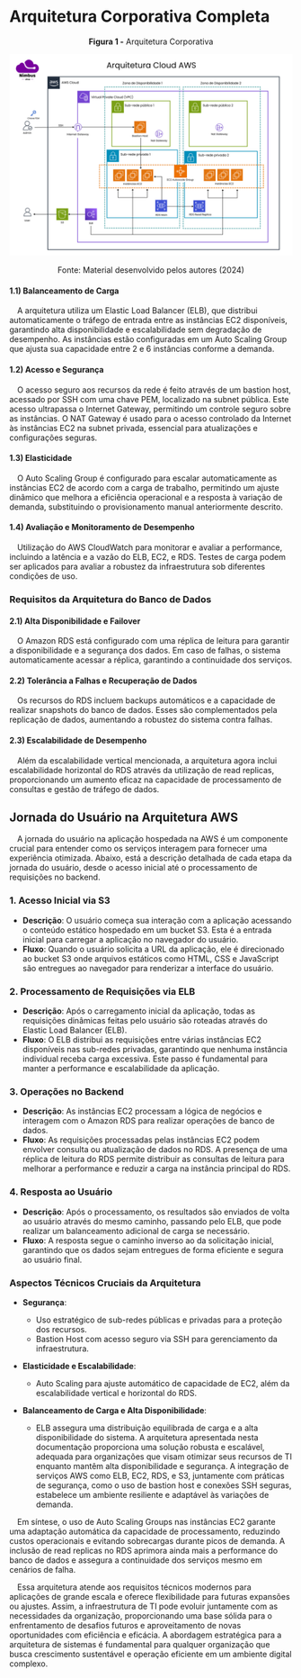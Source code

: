 # Arquitetura Corporativa Completa

<p align="center">
   <b>Figura 1 -</b> Arquitetura Corporativa 
</p>
<p align="center">
   <img src="./assets/arquitetura_corp_nimbus.jpg" alt="VPC" border="0">
</p>
<p align="center">
   Fonte: Material desenvolvido pelos autores (2024)
</p>

#### 1.1) Balanceamento de Carga
&emsp;A arquitetura utiliza um Elastic Load Balancer (ELB), que distribui automaticamente o tráfego de entrada entre as instâncias EC2 disponíveis, garantindo alta disponibilidade e escalabilidade sem degradação de desempenho. As instâncias estão configuradas em um Auto Scaling Group que ajusta sua capacidade entre 2 e 6 instâncias conforme a demanda.

#### 1.2) Acesso e Segurança
&emsp;O acesso seguro aos recursos da rede é feito através de um bastion host, acessado por SSH com uma chave PEM, localizado na subnet pública. Este acesso ultrapassa o Internet Gateway, permitindo um controle seguro sobre as instâncias. O NAT Gateway é usado para o acesso controlado da Internet às instâncias EC2 na subnet privada, essencial para atualizações e configurações seguras.

#### 1.3) Elasticidade
&emsp;O Auto Scaling Group é configurado para escalar automaticamente as instâncias EC2 de acordo com a carga de trabalho, permitindo um ajuste dinâmico que melhora a eficiência operacional e a resposta à variação de demanda, substituindo o provisionamento manual anteriormente descrito.

#### 1.4) Avaliação e Monitoramento de Desempenho
&emsp;Utilização do AWS CloudWatch para monitorar e avaliar a performance, incluindo a latência e a vazão do ELB, EC2, e RDS. Testes de carga podem ser aplicados para avaliar a robustez da infraestrutura sob diferentes condições de uso.

### Requisitos da Arquitetura do Banco de Dados

#### 2.1) Alta Disponibilidade e Failover
&emsp;O Amazon RDS está configurado com uma réplica de leitura para garantir a disponibilidade e a segurança dos dados. Em caso de falhas, o sistema automaticamente acessar a réplica, garantindo a continuidade dos serviços.

#### 2.2) Tolerância a Falhas e Recuperação de Dados
&emsp;Os recursos do RDS incluem backups automáticos e a capacidade de realizar snapshots do banco de dados. Esses são complementados pela replicação de dados, aumentando a robustez do sistema contra falhas.

#### 2.3) Escalabilidade de Desempenho
&emsp;Além da escalabilidade vertical mencionada, a arquitetura agora inclui escalabilidade horizontal do RDS através da utilização de read replicas, proporcionando um aumento eficaz na capacidade de processamento de consultas e gestão de tráfego de dados.

## Jornada do Usuário na Arquitetura AWS

&emsp;A jornada do usuário na aplicação hospedada na AWS é um componente crucial para entender como os serviços interagem para fornecer uma experiência otimizada. Abaixo, está a descrição detalhada de cada etapa da jornada do usuário, desde o acesso inicial até o processamento de requisições no backend.

### 1. **Acesso Inicial via S3**

- **Descrição**: O usuário começa sua interação com a aplicação acessando o conteúdo estático hospedado em um bucket S3. Esta é a entrada inicial para carregar a aplicação no navegador do usuário.
- **Fluxo**: Quando o usuário solicita a URL da aplicação, ele é direcionado ao bucket S3 onde arquivos estáticos como HTML, CSS e JavaScript são entregues ao navegador para renderizar a interface do usuário.

### 2. **Processamento de Requisições via ELB**

- **Descrição**: Após o carregamento inicial da aplicação, todas as requisições dinâmicas feitas pelo usuário são roteadas através do Elastic Load Balancer (ELB).
- **Fluxo**: O ELB distribui as requisições entre várias instâncias EC2 disponíveis nas sub-redes privadas, garantindo que nenhuma instância individual receba carga excessiva. Este passo é fundamental para manter a performance e escalabilidade da aplicação.

### 3. **Operações no Backend**

- **Descrição**: As instâncias EC2 processam a lógica de negócios e interagem com o Amazon RDS para realizar operações de banco de dados.
- **Fluxo**: As requisições processadas pelas instâncias EC2 podem envolver consulta ou atualização de dados no RDS. A presença de uma réplica de leitura do RDS permite distribuir as consultas de leitura para melhorar a performance e reduzir a carga na instância principal do RDS.

### 4. **Resposta ao Usuário**

- **Descrição**: Após o processamento, os resultados são enviados de volta ao usuário através do mesmo caminho, passando pelo ELB, que pode realizar um balanceamento adicional de carga se necessário.
- **Fluxo**: A resposta segue o caminho inverso ao da solicitação inicial, garantindo que os dados sejam entregues de forma eficiente e segura ao usuário final.


### Aspectos Técnicos Cruciais da Arquitetura

- **Segurança**:
  - Uso estratégico de sub-redes públicas e privadas para a proteção dos recursos.
  - Bastion Host com acesso seguro via SSH para gerenciamento da infraestrutura.

- **Elasticidade e Escalabilidade**:
  - Auto Scaling para ajuste automático de capacidade de EC2, além da escalabilidade vertical e horizontal do RDS.

- **Balanceamento de Carga e Alta Disponibilidade**:
  - ELB assegura uma distribuição equilibrada de carga e a alta disponibilidade do sistema.
A arquitetura apresentada nesta documentação proporciona uma solução robusta e escalável, adequada para organizações que visam otimizar seus recursos de TI enquanto mantêm alta disponibilidade e segurança. A integração de serviços AWS como ELB, EC2, RDS, e S3, juntamente com práticas de segurança, como o uso de bastion host e conexões SSH seguras, estabelece um ambiente resiliente e adaptável às variações de demanda.

&emsp;Em síntese, o uso de Auto Scaling Groups nas instâncias EC2 garante uma adaptação automática da capacidade de processamento, reduzindo custos operacionais e evitando sobrecargas durante picos de demanda. A inclusão de read replicas no RDS aprimora ainda mais a performance do banco de dados e assegura a continuidade dos serviços mesmo em cenários de falha.

&emsp;Essa arquitetura atende aos requisitos técnicos modernos para aplicações de grande escala e oferece flexibilidade para futuras expansões ou ajustes. Assim, a infraestrutura de TI pode evoluir juntamente com as necessidades da organização, proporcionando uma base sólida para o enfrentamento de desafios futuros e aproveitamento de novas oportunidades com eficiência e eficácia. A abordagem estratégica para a arquitetura de sistemas é fundamental para qualquer organização que busca crescimento sustentável e operação eficiente em um ambiente digital complexo.

